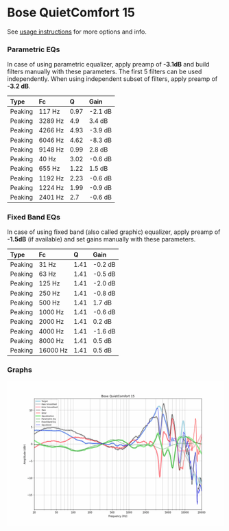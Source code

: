 # Bose QuietComfort 15
See [usage instructions](https://github.com/jaakkopasanen/AutoEq#usage) for more options and info.

### Parametric EQs
In case of using parametric equalizer, apply preamp of **-3.1dB** and build filters manually
with these parameters. The first 5 filters can be used independently.
When using independent subset of filters, apply preamp of **-3.2 dB**.

| Type    | Fc      |    Q | Gain    |
|:--------|:--------|:-----|:--------|
| Peaking | 117 Hz  | 0.97 | -2.1 dB |
| Peaking | 3289 Hz | 4.9  | 3.4 dB  |
| Peaking | 4266 Hz | 4.93 | -3.9 dB |
| Peaking | 6046 Hz | 4.62 | -8.3 dB |
| Peaking | 9148 Hz | 0.99 | 2.8 dB  |
| Peaking | 40 Hz   | 3.02 | -0.6 dB |
| Peaking | 655 Hz  | 1.22 | 1.5 dB  |
| Peaking | 1192 Hz | 2.23 | -0.6 dB |
| Peaking | 1224 Hz | 1.99 | -0.9 dB |
| Peaking | 2401 Hz | 2.7  | -0.6 dB |

### Fixed Band EQs
In case of using fixed band (also called graphic) equalizer, apply preamp of **-1.5dB**
(if available) and set gains manually with these parameters.

| Type    | Fc       |    Q | Gain    |
|:--------|:---------|:-----|:--------|
| Peaking | 31 Hz    | 1.41 | -0.2 dB |
| Peaking | 63 Hz    | 1.41 | -0.5 dB |
| Peaking | 125 Hz   | 1.41 | -2.0 dB |
| Peaking | 250 Hz   | 1.41 | -0.8 dB |
| Peaking | 500 Hz   | 1.41 | 1.7 dB  |
| Peaking | 1000 Hz  | 1.41 | -0.6 dB |
| Peaking | 2000 Hz  | 1.41 | 0.2 dB  |
| Peaking | 4000 Hz  | 1.41 | -1.6 dB |
| Peaking | 8000 Hz  | 1.41 | 0.5 dB  |
| Peaking | 16000 Hz | 1.41 | 0.5 dB  |

### Graphs
![](./Bose%20QuietComfort%2015.png)